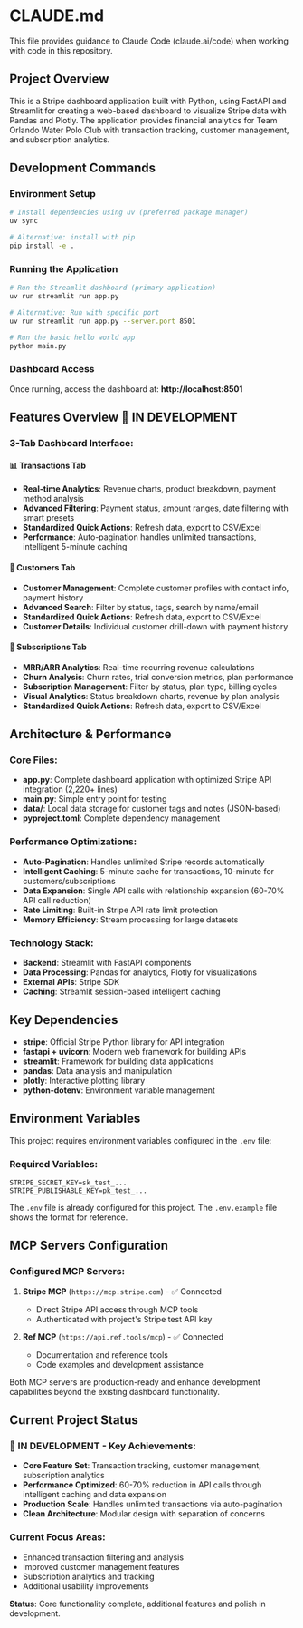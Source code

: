 # CLAUDE.md

This file provides guidance to Claude Code (claude.ai/code) when working with code in this repository.

## Project Overview

This is a Stripe dashboard application built with Python, using FastAPI and Streamlit for creating a web-based dashboard to visualize Stripe data with Pandas and Plotly. The application provides financial analytics for Team Orlando Water Polo Club with transaction tracking, customer management, and subscription analytics.

## Development Commands

### Environment Setup
```bash
# Install dependencies using uv (preferred package manager)
uv sync

# Alternative: install with pip
pip install -e .
```

### Running the Application
```bash
# Run the Streamlit dashboard (primary application)
uv run streamlit run app.py

# Alternative: Run with specific port
uv run streamlit run app.py --server.port 8501

# Run the basic hello world app
python main.py
```

### Dashboard Access
Once running, access the dashboard at: **http://localhost:8501**

## Features Overview 🔧 IN DEVELOPMENT

### 3-Tab Dashboard Interface:

#### 📊 **Transactions Tab**
- **Real-time Analytics**: Revenue charts, product breakdown, payment method analysis
- **Advanced Filtering**: Payment status, amount ranges, date filtering with smart presets
- **Standardized Quick Actions**: Refresh data, export to CSV/Excel
- **Performance**: Auto-pagination handles unlimited transactions, intelligent 5-minute caching

#### 👥 **Customers Tab** 
- **Customer Management**: Complete customer profiles with contact info, payment history
- **Advanced Search**: Filter by status, tags, search by name/email
- **Standardized Quick Actions**: Refresh data, export to CSV/Excel
- **Customer Details**: Individual customer drill-down with payment history

#### 🔄 **Subscriptions Tab**
- **MRR/ARR Analytics**: Real-time recurring revenue calculations
- **Churn Analysis**: Churn rates, trial conversion metrics, plan performance
- **Subscription Management**: Filter by status, plan type, billing cycles
- **Visual Analytics**: Status breakdown charts, revenue by plan analysis
- **Standardized Quick Actions**: Refresh data, export to CSV/Excel


## Architecture & Performance

### Core Files:
- **app.py**: Complete dashboard application with optimized Stripe API integration (2,220+ lines)
- **main.py**: Simple entry point for testing
- **data/**: Local data storage for customer tags and notes (JSON-based)
- **pyproject.toml**: Complete dependency management

### Performance Optimizations:
- **Auto-Pagination**: Handles unlimited Stripe records automatically
- **Intelligent Caching**: 5-minute cache for transactions, 10-minute for customers/subscriptions  
- **Data Expansion**: Single API calls with relationship expansion (60-70% API call reduction)
- **Rate Limiting**: Built-in Stripe API rate limit protection
- **Memory Efficiency**: Stream processing for large datasets

### Technology Stack:
- **Backend**: Streamlit with FastAPI components
- **Data Processing**: Pandas for analytics, Plotly for visualizations
- **External APIs**: Stripe SDK
- **Caching**: Streamlit session-based intelligent caching

## Key Dependencies

- **stripe**: Official Stripe Python library for API integration
- **fastapi + uvicorn**: Modern web framework for building APIs
- **streamlit**: Framework for building data applications
- **pandas**: Data analysis and manipulation
- **plotly**: Interactive plotting library
- **python-dotenv**: Environment variable management

## Environment Variables

This project requires environment variables configured in the `.env` file:

### Required Variables:
```
STRIPE_SECRET_KEY=sk_test_...
STRIPE_PUBLISHABLE_KEY=pk_test_...
```

The `.env` file is already configured for this project. The `.env.example` file shows the format for reference.

## MCP Servers Configuration

### Configured MCP Servers:
1. **Stripe MCP** (`https://mcp.stripe.com`) - ✅ Connected
   - Direct Stripe API access through MCP tools
   - Authenticated with project's Stripe test API key
   
2. **Ref MCP** (`https://api.ref.tools/mcp`) - ✅ Connected  
   - Documentation and reference tools
   - Code examples and development assistance

Both MCP servers are production-ready and enhance development capabilities beyond the existing dashboard functionality.

## Current Project Status

### 🔧 IN DEVELOPMENT - Key Achievements:
- **Core Feature Set**: Transaction tracking, customer management, subscription analytics
- **Performance Optimized**: 60-70% reduction in API calls through intelligent caching and data expansion
- **Production Scale**: Handles unlimited transactions via auto-pagination
- **Clean Architecture**: Modular design with separation of concerns

### Current Focus Areas:
- Enhanced transaction filtering and analysis
- Improved customer management features  
- Subscription analytics and tracking
- Additional usability improvements

**Status**: Core functionality complete, additional features and polish in development.